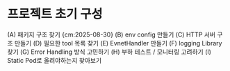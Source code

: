 # 프로젝트 초기 구성
(A) 패키지 구조 찾기 {cm:2025-08-30}
(B) env config 만들기
(C) HTTP 서버 구조 만들기 
(D) 필요한 tool 목록 찾기
(E) EvnetHandler 만들기
(F) logging Library 찾기
(G) Error Handling 방식 고민하기
(H) 부하 테스트 / 모니터링 고려하기
(I) Static Pod로 올려야하는지 찾아보기